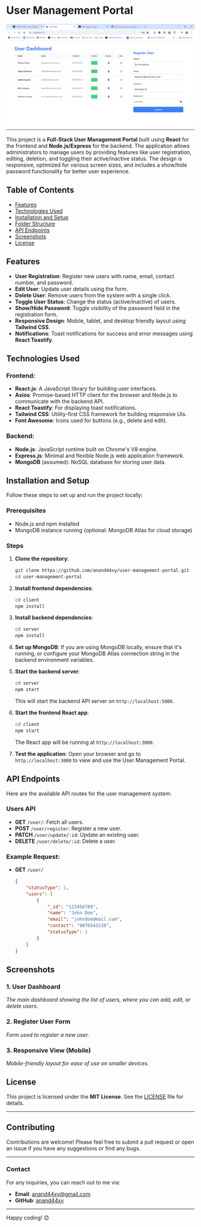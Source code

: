 # User Management Portal

![User Portal Screenshot](https://github.com/anand44xy/User-Portal/blob/main/Frontend/public/Screenshot%20(338).png)

This project is a **Full-Stack User Management Portal** built using **React** for the frontend and **Node.js/Express** for the backend. The application allows administrators to manage users by providing features like user registration, editing, deletion, and toggling their active/inactive status. The design is responsive, optimized for various screen sizes, and includes a show/hide password functionality for better user experience.

## Table of Contents

- [Features](#features)
- [Technologies Used](#technologies-used)
- [Installation and Setup](#installation-and-setup)
- [Folder Structure](#folder-structure)
- [API Endpoints](#api-endpoints)
- [Screenshots](#screenshots)
- [License](#license)

## Features

- **User Registration**: Register new users with name, email, contact number, and password.
- **Edit User**: Update user details using the form.
- **Delete User**: Remove users from the system with a single click.
- **Toggle User Status**: Change the status (active/inactive) of users.
- **Show/Hide Password**: Toggle visibility of the password field in the registration form.
- **Responsive Design**: Mobile, tablet, and desktop friendly layout using **Tailwind CSS**.
- **Notifications**: Toast notifications for success and error messages using **React Toastify**.

## Technologies Used

### Frontend:
- **React.js**: A JavaScript library for building user interfaces.
- **Axios**: Promise-based HTTP client for the browser and Node.js to communicate with the backend API.
- **React Toastify**: For displaying toast notifications.
- **Tailwind CSS**: Utility-first CSS framework for building responsive UIs.
- **Font Awesome**: Icons used for buttons (e.g., delete and edit).

### Backend:
- **Node.js**: JavaScript runtime built on Chrome's V8 engine.
- **Express.js**: Minimal and flexible Node.js web application framework.
- **MongoDB** (assumed): NoSQL database for storing user data.

## Installation and Setup

Follow these steps to set up and run the project locally:

### Prerequisites
- Node.js and npm installed
- MongoDB instance running (optional: MongoDB Atlas for cloud storage)

### Steps

1. **Clone the repository**:
    ```bash
    git clone https://github.com/anand44xy/user-management-portal.git
    cd user-management-portal
    ```

2. **Install frontend dependencies**:
    ```bash
    cd client
    npm install
    ```

3. **Install backend dependencies**:
    ```bash
    cd server
    npm install
    ```

4. **Set up MongoDB**: 
    If you are using MongoDB locally, ensure that it's running, or configure your MongoDB Atlas connection string in the backend environment variables.

5. **Start the backend server**:
    ```bash
    cd server
    npm start
    ```
    This will start the backend API server on `http://localhost:5000`.

6. **Start the frontend React app**:
    ```bash
    cd client
    npm start
    ```
    The React app will be running at `http://localhost:3000`.

7. **Test the application**:
    Open your browser and go to `http://localhost:3000` to view and use the User Management Portal.


## API Endpoints

Here are the available API routes for the user management system:

### Users API
- **GET** `/user/`: Fetch all users.
- **POST** `/user/register`: Register a new user.
- **PATCH** `/user/update/:id`: Update an existing user.
- **DELETE** `/user/delete/:id`: Delete a user.

### Example Request:

- **GET** `/user/`
    ```json
    {
        "statusType": 1,
        "users": [
            {
                "_id": "123456789",
                "name": "John Doe",
                "email": "johndoe@mail.com",
                "contact": "9876543210",
                "statusType": 1
            }
        ]
    }
    ```

## Screenshots

### 1. User Dashboard

_The main dashboard showing the list of users, where you can add, edit, or delete users._

### 2. Register User Form

_Form used to register a new user._

### 3. Responsive View (Mobile)

_Mobile-friendly layout for ease of use on smaller devices._

## License

This project is licensed under the **MIT License**. See the [LICENSE](./LICENSE) file for details.

---

## Contributing

Contributions are welcome! Please feel free to submit a pull request or open an issue if you have any suggestions or find any bugs.

---

### Contact

For any inquiries, you can reach out to me via:
- **Email**: anand44xy@gmail.com
- **GitHub**: [anand44xy](https://github.com/anand44xy)

---

Happy coding! 😊


